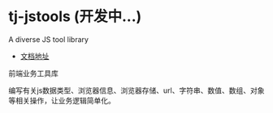 # tj-jstools (开发中...)
A diverse JS tool library

- [文档地址](http://jstools.itbooks.work)

前端业务工具库

编写有关js数据类型、浏览器信息、浏览器存储、url、字符串、数值、数组、对象等相关操作，让业务逻辑简单化。